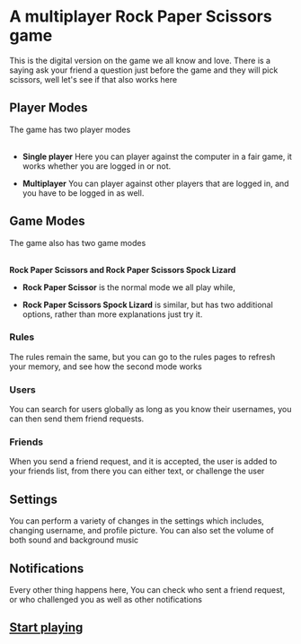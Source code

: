 # A multiplayer Rock Paper Scissors game

This is the digital version on the game we all know and love.
There is a saying ask your friend a question just before the game and they will pick scissors, well let's see if that also works here

## Player Modes

The game has two player modes 
<br>
<br>

- **Single player**
Here you can player against the computer in a fair game, it works whether you are logged in or not.

- **Multiplayer**
You can player against other players that are logged in, and you have to be logged in as well.

## Game Modes

The game also has two game modes 
<br>
<br>

**Rock Paper Scissors and Rock Paper Scissors Spock Lizard**

- **Rock Paper Scissor** is the normal mode we all play while,

- **Rock Paper Scissors Spock Lizard** is similar, but has two additional options, rather than more explanations just try it.


### Rules

The rules remain the same, but you can go to the rules pages to refresh your memory, and see how the second mode works

### Users

You can search for users globally as long as you know their usernames, you can then send them friend requests.

### Friends

When you send a friend request, and it is accepted, the user is added to your friends list,
from there you can either text, or challenge the user


## Settings 

You can perform a variety of changes in the settings which includes, changing username, and profile picture.
You can also set the volume of both sound and background music

## Notifications

Every other thing happens here,
You can check who sent a friend request, or who challenged you as well as other notifications


## [Start playing](https://rockpaperscissorsapp.onrender.com)
